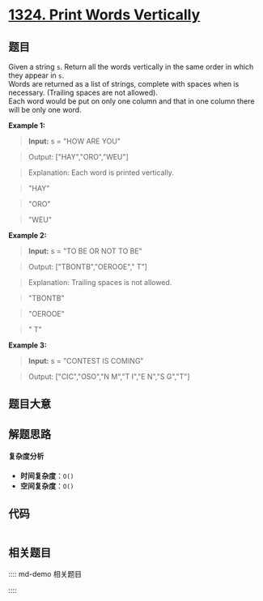 # [1324. Print Words Vertically](https://leetcode.com/problems/print-words-vertically/)

## 题目

Given a string `s`. Return all the words vertically in the same order in which
they appear in `s`.  
Words are returned as a list of strings, complete with spaces when is
necessary. (Trailing spaces are not allowed).  
Each word would be put on only one column and that in one column there will be
only one word.

**Example 1:**

>

> **Input:** s = "HOW ARE YOU"

> Output: ["HAY","ORO","WEU"]

> Explanation: Each word is printed vertically.

> "HAY"

> "ORO"

> "WEU"

**Example 2:**

>

> **Input:** s = "TO BE OR NOT TO BE"

> Output: ["TBONTB","OEROOE"," T"]

> Explanation: Trailing spaces is not allowed.

> "TBONTB"

> "OEROOE"

> " T"

**Example 3:**

>

> **Input:** s = "CONTEST IS COMING"

> Output: ["CIC","OSO","N M","T I","E N","S G","T"]

## 题目大意

## 解题思路

#### 复杂度分析

- **时间复杂度**：`O()`
- **空间复杂度**：`O()`

## 代码

```javascript

```

## 相关题目

:::: md-demo 相关题目

::::
